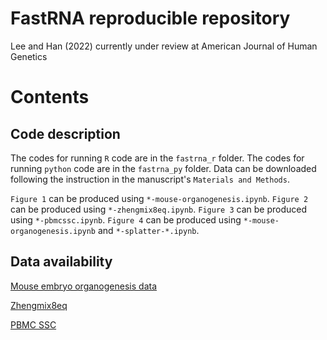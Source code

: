 # FastRNA reproducible repository
Lee and Han (2022) currently under review at American Journal of Human Genetics

# Contents

## Code description
The codes for running `R` code are in the `fastrna_r` folder.
The codes for running `python` code are in the `fastrna_py` folder.
Data can be downloaded following the instruction in the manuscript's `Materials and Methods`.

`Figure 1` can be produced using `*-mouse-organogenesis.ipynb`.
`Figure 2` can be produced using `*-zhengmix8eq.ipynb`.
`Figure 3` can be produced using `*-pbmcssc.ipynb`.
`Figure 4` can be produced using `*-mouse-organogenesis.ipynb` and `*-splatter-*.ipynb`.


## Data availability
[Mouse embryo organogenesis data](https://oncoscape.v3.sttrcancer.org/atlas.gs.washington.edu.mouse.rna/landing)

[Zhengmix8eq](https://bioconductor.org/packages/release/data/experiment/html/DuoClustering2018.html)

[PBMC SSC](https://singlecell.broadinstitute.org/single_cell/study/SCP424/single-cell-comparison-pbmc-data)







